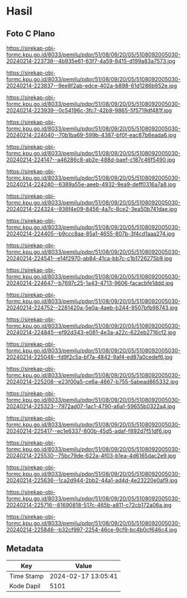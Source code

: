 # Hasil

## Foto C Plano

https://sirekap-obj-formc.kpu.go.id/8033/pemilu/pdpr/51/08/09/20/05/5108092005030-20240214-223738--4b935e61-63f7-4a59-8415-d199a83a7573.jpg

https://sirekap-obj-formc.kpu.go.id/8033/pemilu/pdpr/51/08/09/20/05/5108092005030-20240214-223837--9ee8f2ab-edce-402a-b898-61d1286b652e.jpg

https://sirekap-obj-formc.kpu.go.id/8033/pemilu/pdpr/51/08/09/20/05/5108092005030-20240214-223939--0c54196c-3fc7-42b9-9865-5f5719df481f.jpg

https://sirekap-obj-formc.kpu.go.id/8033/pemilu/pdpr/51/08/09/20/05/5108092005030-20240214-224040--70b1ba69-599b-4387-bf0f-eac87b6eada6.jpg

https://sirekap-obj-formc.kpu.go.id/8033/pemilu/pdpr/51/08/09/20/05/5108092005030-20240214-224147--a46286c8-ab2e-488d-baef-c187c46f5490.jpg

https://sirekap-obj-formc.kpu.go.id/8033/pemilu/pdpr/51/08/09/20/05/5108092005030-20240214-224240--6389a55e-aeeb-4932-9ea9-deff0316a7a8.jpg

https://sirekap-obj-formc.kpu.go.id/8033/pemilu/pdpr/51/08/09/20/05/5108092005030-20240214-224324--936f4e09-8456-4a7c-8ce2-3ea50b741dae.jpg

https://sirekap-obj-formc.kpu.go.id/8033/pemilu/pdpr/51/08/09/20/05/5108092005030-20240214-224405--b9ccc8aa-85a1-4655-807b-3f4cd1aaa274.jpg

https://sirekap-obj-formc.kpu.go.id/8033/pemilu/pdpr/51/08/09/20/05/5108092005030-20240214-224541--e14f2970-ab84-41ca-bb7c-c1b1726275b9.jpg

https://sirekap-obj-formc.kpu.go.id/8033/pemilu/pdpr/51/08/09/20/05/5108092005030-20240214-224647--b7697c25-1a43-4713-9606-facacbfe1ddd.jpg

https://sirekap-obj-formc.kpu.go.id/8033/pemilu/pdpr/51/08/09/20/05/5108092005030-20240214-224752--2281420a-5e0a-4aeb-b244-9507bfb98743.jpg

https://sirekap-obj-formc.kpu.go.id/8033/pemilu/pdpr/51/08/09/20/05/5108092005030-20240214-224845--ef92d343-e081-4e3a-a22c-622eb2716cf2.jpg

https://sirekap-obj-formc.kpu.go.id/8033/pemilu/pdpr/51/08/09/20/05/5108092005030-20240214-225048--fd9f2c5a-bf7a-4842-9af4-ed87a0cedef6.jpg

https://sirekap-obj-formc.kpu.go.id/8033/pemilu/pdpr/51/08/09/20/05/5108092005030-20240214-225208--e23f00a5-ce6a-4667-b755-5abead865332.jpg

https://sirekap-obj-formc.kpu.go.id/8033/pemilu/pdpr/51/08/09/20/05/5108092005030-20240214-225323--7972ad07-1ac1-4790-a6a1-59655b0322a4.jpg

https://sirekap-obj-formc.kpu.go.id/8033/pemilu/pdpr/51/08/09/20/05/5108092005030-20240214-225417--ec1e6337-800b-45d5-adaf-f892d7f51df6.jpg

https://sirekap-obj-formc.kpu.go.id/8033/pemilu/pdpr/51/08/09/20/05/5108092005030-20240214-225530--75bc79de-622a-4f03-b1ea-4d6165dac2e9.jpg

https://sirekap-obj-formc.kpu.go.id/8033/pemilu/pdpr/51/08/09/20/05/5108092005030-20240214-225636--1ca2d944-2bb2-44a1-ad4d-4e23220e0af9.jpg

https://sirekap-obj-formc.kpu.go.id/8033/pemilu/pdpr/51/08/09/20/05/5108092005030-20240214-225716--81690818-517c-465b-a811-c72cb172a06a.jpg

https://sirekap-obj-formc.kpu.go.id/8033/pemilu/pdpr/51/08/09/20/05/5108092005030-20240214-225846--b32cf997-2254-46ce-9cf9-bc4b0cf646c4.jpg


## Metadata

| Key        | Value               |
| ---------- | ------------------- |
| Time Stamp | 2024-02-17 13:05:41 |
| Kode Dapil | 5101                |



